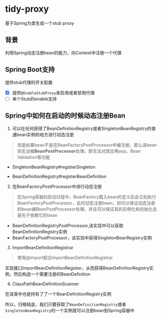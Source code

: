# tidy-proxy

基于Spring为类生成一个stub proxy

## 背景

利用Spring动态注册bean的能力，向Context中注册一个代理

## Spring Boot支持

提供stub代理的开关配置

- [x] 提供`@EnableStubProxy`来启用或者禁用代理
- [ ] 单个Stub的enable支持

## Spring中如何在启动的时候动态注册Bean

1. 可以在任何获得了BeanDefinitionRegistry或者SingletonBeanRegistry的普通bean实例的地方进行动态注册

> 但是如果bean不是在BeanFactoryPostProcessor中被注册，那么该bean则无法被**BeanPostProcessor**处理，即无法对其应用aop、Bean Validation等功能

- SingletonBeanRegistry#registerSingleton

- BeanDefinitionRegistry#registerBeanDefinition


2. 在BeanFactoryPostProcessor中进行动态注册

> 在Spring容器的启动过程中，BeanFactory载入bean的定义后会立刻执行BeanFactoryPostProcessor，此时动态注册bean，则可以保证动态注册的bean被BeanPostProcessor处理，并且可以保证其的实例化和初始化总是先于依赖它的bean

- BeanDefinitionRegistryPostProcessor,该实现中可以获取BeanDefinitionRegistry实例
- BeanFactoryPostProcessor，该实现中获得SingletonBeanRegistry实例

3. ImportBeanDefinitionRegistrar

> 使用@Import配合ImportBeanDefinitionRegistrar

实现接口ImportBeanDefinitionRegister，从而获得BeanDefinitionRegistry实例，然后构造一个需要注册的BeanDefinition

4. ClassPathBeanDefinitionScanner

在该类中也是持有了了一个BeanDefinitionRegistry实例

所以，归根结底，我们只要获取了`BeanDefinitionRegistry`或者`SingletonBeanRegistry`的一个实例就可以注册bean到Spring容器中

